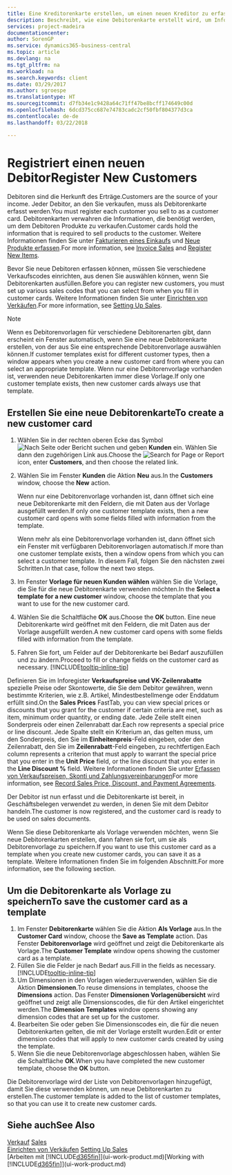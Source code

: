 ```yaml
---
title: Eine Kreditorenkarte erstellen, um einen neuen Kreditor zu erfassen | Microsoft Docs
description: Beschreibt, wie eine Debitorenkarte erstellt wird, um Informationen zu jedem neuen Debitor oder Clients zu erfassen, an die Sie verkaufen.
services: project-madeira
documentationcenter: 
author: SorenGP
ms.service: dynamics365-business-central
ms.topic: article
ms.devlang: na
ms.tgt_pltfrm: na
ms.workload: na
ms.search.keywords: client
ms.date: 03/29/2017
ms.author: sgroespe
ms.translationtype: HT
ms.sourcegitcommit: d7fb34e1c9428a64c71ff47be8bcff174649c00d
ms.openlocfilehash: 6dcd375cc687e74783cadc2cf50fbf804377d3ca
ms.contentlocale: de-de
ms.lasthandoff: 03/22/2018

---
```

# <a name="register-new-customers"></a><span data-ttu-id="f674b-103">Registriert einen neuen Debitor</span><span class="sxs-lookup"><span data-stu-id="f674b-103">Register New Customers</span></span>
<span data-ttu-id="f674b-104">Debitoren sind die Herkunft des Erträge.</span><span class="sxs-lookup"><span data-stu-id="f674b-104">Customers are the source of your income.</span></span> <span data-ttu-id="f674b-105">Jeder Debitor, an den Sie verkaufen, muss als Debitorenkarte erfasst werden.</span><span class="sxs-lookup"><span data-stu-id="f674b-105">You must register each customer you sell to as a customer card.</span></span> <span data-ttu-id="f674b-106">Debitorenkarten verwahren die Informationen, die benötigt werden, um dem Debitoren Produkte zu verkaufen.</span><span class="sxs-lookup"><span data-stu-id="f674b-106">Customer cards hold the information that is required to sell products to the customer.</span></span> <span data-ttu-id="f674b-107">Weitere Informationen finden Sie unter [Fakturieren eines Einkaufs](sales-how-invoice-sales.md) und [Neue Produkte erfassen](inventory-how-register-new-items.md).</span><span class="sxs-lookup"><span data-stu-id="f674b-107">For more information, see [Invoice Sales](sales-how-invoice-sales.md) and [Register New Items](inventory-how-register-new-items.md).</span></span>  

<span data-ttu-id="f674b-108">Bevor Sie neue Debitoren erfassen können, müssen Sie verschiedene Verkaufscodes einrichten, aus denen Sie auswählen können, wenn Sie Debitorenkarten ausfüllen.</span><span class="sxs-lookup"><span data-stu-id="f674b-108">Before you can register new customers, you must set up various sales codes that you can select from when you fill in customer cards.</span></span> <span data-ttu-id="f674b-109">Weitere Informationen finden Sie unter [Einrichten von Verkäufen](sales-setup-sales.md).</span><span class="sxs-lookup"><span data-stu-id="f674b-109">For more information, see [Setting Up Sales](sales-setup-sales.md).</span></span>

> [!NOTE]  
>   <span data-ttu-id="f674b-110">Wenn es Debitorenvorlagen für verschiedene Debitorenarten gibt, dann erscheint ein Fenster automatisch, wenn Sie eine neue Debitorenkarte erstellen, von der aus Sie eine entsprechende Debitorenvorlage auswählen können.</span><span class="sxs-lookup"><span data-stu-id="f674b-110">If customer templates exist for different customer types, then a window appears when you create a new customer card from where you can select an appropriate template.</span></span> <span data-ttu-id="f674b-111">Wenn nur eine Debitorenvorlage vorhanden ist, verwenden neue Debitorenkarten immer diese Vorlage.</span><span class="sxs-lookup"><span data-stu-id="f674b-111">If only one customer template exists, then new customer cards always use that template.</span></span>

## <a name="to-create-a-new-customer-card"></a><span data-ttu-id="f674b-112">Erstellen Sie eine neue Debitorenkarte</span><span class="sxs-lookup"><span data-stu-id="f674b-112">To create a new customer card</span></span>
1. <span data-ttu-id="f674b-113">Wählen Sie in der rechten oberen Ecke das Symbol ![Nach Seite oder Bericht suchen](media/ui-search/search_small.png "Nach Seite oder Bericht suchen") und geben **Kunden** ein. Wählen Sie dann den zugehörigen Link aus.</span><span class="sxs-lookup"><span data-stu-id="f674b-113">Choose the ![Search for Page or Report](media/ui-search/search_small.png "Search for Page or Report icon") icon, enter **Customers**, and then choose the related link.</span></span>  
2. <span data-ttu-id="f674b-114">Wählen Sie im Fenster **Kunden** die Aktion **Neu** aus.</span><span class="sxs-lookup"><span data-stu-id="f674b-114">In the **Customers** window, choose the **New** action.</span></span>

    <span data-ttu-id="f674b-115">Wenn nur eine Debitorenvorlage vorhanden ist, dann öffnet sich eine neue Debitorenkarte mit den Feldern, die mit Daten aus der Vorlage ausgefüllt werden.</span><span class="sxs-lookup"><span data-stu-id="f674b-115">If only one customer template exists, then a new customer card opens with some fields filled with information from the template.</span></span>

    <span data-ttu-id="f674b-116">Wenn mehr als eine Debitorenvorlage vorhanden ist, dann öffnet sich ein Fenster mit verfügbaren Debitorenvorlagen automatisch.</span><span class="sxs-lookup"><span data-stu-id="f674b-116">If more than one customer template exists, then a window opens from which you can select a customer template.</span></span> <span data-ttu-id="f674b-117">In diesem Fall, folgen Sie den nächsten zwei Schritten.</span><span class="sxs-lookup"><span data-stu-id="f674b-117">In that case, follow the next two steps.</span></span>
3. <span data-ttu-id="f674b-118">Im Fenster **Vorlage für neuen Kunden wählen** wählen Sie die Vorlage, die Sie für die neue Debitorenkarte verwenden möchten.</span><span class="sxs-lookup"><span data-stu-id="f674b-118">In the **Select a template for a new customer** window, choose the template that you want to use for the new customer card.</span></span>
4. <span data-ttu-id="f674b-119">Wählen Sie die Schaltfläche **OK** aus.</span><span class="sxs-lookup"><span data-stu-id="f674b-119">Choose the **OK** button.</span></span> <span data-ttu-id="f674b-120">Eine neue Debitorenkarte wird geöffnet mit den Feldern, die mit Daten aus der Vorlage ausgefüllt werden.</span><span class="sxs-lookup"><span data-stu-id="f674b-120">A new customer card opens with some fields filled with information from the template.</span></span>  
5. <span data-ttu-id="f674b-121">Fahren Sie fort, um Felder auf der Debitorenkarte bei Bedarf auszufüllen und zu ändern.</span><span class="sxs-lookup"><span data-stu-id="f674b-121">Proceed to fill or change fields on the customer card as necessary.</span></span> [!INCLUDE[tooltip-inline-tip](includes/tooltip-inline-tip_md.md)]

<span data-ttu-id="f674b-122">Definieren Sie im Inforegister **Verkaufspreise und VK-Zeilenrabatte** spezielle Preise oder Skontowerte, die Sie dem Debitor gewähren, wenn bestimmte Kriterien, wie z.B. Artikel, Mindestbestellmenge oder Enddatum erfüllt sind.</span><span class="sxs-lookup"><span data-stu-id="f674b-122">On the **Sales Prices** FastTab, you can view special prices or discounts that you grant for the customer if certain criteria are met, such as item, minimum order quantity, or ending date.</span></span> <span data-ttu-id="f674b-123">Jede Zeile stellt einen Sonderpreis oder einen Zeilenrabatt dar.</span><span class="sxs-lookup"><span data-stu-id="f674b-123">Each row represents a special price or line discount.</span></span> <span data-ttu-id="f674b-124">Jede Spalte stellt ein Kriterium an, das gelten muss, um den Sonderpreis, den Sie im **Einheitenpreis**-Feld eingeben, oder den Zeilenrabatt, den Sie im **Zeilenrabatt**-Feld eingeben, zu rechtfertigen.</span><span class="sxs-lookup"><span data-stu-id="f674b-124">Each column represents a criterion that must apply to warrant the special price that you enter in the **Unit Price** field, or the line discount that you enter in the **Line Discount %** field.</span></span> <span data-ttu-id="f674b-125">Weitere Informationen finden Sie unter [Erfassen von Verkaufspreisen, Skonti und Zahlungsvereinbarungen](sales-how-record-sales-price-discount-payment-agreements.md)</span><span class="sxs-lookup"><span data-stu-id="f674b-125">For more information, see [Record Sales Price, Discount, and Payment Agreements](sales-how-record-sales-price-discount-payment-agreements.md).</span></span>

<span data-ttu-id="f674b-126">Der Debitor ist nun erfasst und die Debitorenkarte ist bereit, in Geschäftsbelegen verwendet zu werden, in denen Sie mit dem Debitor handeln.</span><span class="sxs-lookup"><span data-stu-id="f674b-126">The customer is now registered, and the customer card is ready to be used on sales documents.</span></span>

<span data-ttu-id="f674b-127">Wenn Sie diese Debitorenkarte als Vorlage verwenden möchten, wenn Sie neue Debitorenkarten erstellen, dann fahren sie fort, um sie als Debitorenvorlage zu speichern.</span><span class="sxs-lookup"><span data-stu-id="f674b-127">If you want to use this customer card as a template when you create new customer cards, you can save it as a template.</span></span> <span data-ttu-id="f674b-128">Weitere Informationen finden Sie im folgenden Abschnitt.</span><span class="sxs-lookup"><span data-stu-id="f674b-128">For more information, see the following section.</span></span>

## <a name="to-save-the-customer-card-as-a-template"></a><span data-ttu-id="f674b-129">Um die Debitorenkarte als Vorlage zu speichern</span><span class="sxs-lookup"><span data-stu-id="f674b-129">To save the customer card as a template</span></span>
1. <span data-ttu-id="f674b-130">Im Fenster **Debitorenkarte** wählen Sie die Aktion **Als Vorlage** aus.</span><span class="sxs-lookup"><span data-stu-id="f674b-130">In the **Customer Card** window, choose the **Save as Template** action.</span></span> <span data-ttu-id="f674b-131">Das Fenster **Debitorenvorlage** wird geöffnet und zeigt die Debitorenkarte als Vorlage.</span><span class="sxs-lookup"><span data-stu-id="f674b-131">The **Customer Template** window opens showing the customer card as a template.</span></span>
2. <span data-ttu-id="f674b-132">Füllen Sie die Felder je nach Bedarf aus.</span><span class="sxs-lookup"><span data-stu-id="f674b-132">Fill in the fields as necessary.</span></span> [!INCLUDE[tooltip-inline-tip](includes/tooltip-inline-tip_md.md)]
3. <span data-ttu-id="f674b-133">Um Dimensionen in den Vorlagen wiederzuverwenden, wählen Sie die Aktion **Dimensionen**.</span><span class="sxs-lookup"><span data-stu-id="f674b-133">To reuse dimensions in templates, choose the **Dimensions** action.</span></span> <span data-ttu-id="f674b-134">Das Fenster **Dimensionen Vorlagenübersicht** wird geöffnet und zeigt alle Dimensionscodes, die für den Artikel eingerichtet werden.</span><span class="sxs-lookup"><span data-stu-id="f674b-134">The **Dimension Templates** window opens showing any dimension codes that are set up for the customer.</span></span>
4. <span data-ttu-id="f674b-135">Bearbeiten Sie oder geben Sie Dimensionscodes ein, die für die neuen Debitorenkarten gelten, die mit der Vorlage erstellt wurden.</span><span class="sxs-lookup"><span data-stu-id="f674b-135">Edit or enter dimension codes that will apply to new customer cards created by using the template.</span></span>  
5. <span data-ttu-id="f674b-136">Wenn Sie die neue Debitorenvorlage abgeschlossen haben, wählen Sie die Schaltfläche **OK**.</span><span class="sxs-lookup"><span data-stu-id="f674b-136">When you have completed the new customer template, choose the **OK** button.</span></span>

<span data-ttu-id="f674b-137">Die Debitorenvorlage wird der Liste von Debitorenvorlagen hinzugefügt, damit Sie diese verwenden können, um neue Debitorenkarten zu erstellen.</span><span class="sxs-lookup"><span data-stu-id="f674b-137">The customer template is added to the list of customer templates, so that you can use it to create new customer cards.</span></span>

## <a name="see-also"></a><span data-ttu-id="f674b-138">Siehe auch</span><span class="sxs-lookup"><span data-stu-id="f674b-138">See Also</span></span>
<span data-ttu-id="f674b-139">[Verkauf](sales-manage-sales.md)  </span><span class="sxs-lookup"><span data-stu-id="f674b-139">[Sales](sales-manage-sales.md)  </span></span>  
<span data-ttu-id="f674b-140">[Einrichten von Verkäufen](sales-setup-sales.md)  </span><span class="sxs-lookup"><span data-stu-id="f674b-140">[Setting Up Sales](sales-setup-sales.md)  </span></span>  
<span data-ttu-id="f674b-141">[Arbeiten mit [!INCLUDE[d365fin](includes/d365fin_md.md)]](ui-work-product.md)</span><span class="sxs-lookup"><span data-stu-id="f674b-141">[Working with [!INCLUDE[d365fin](includes/d365fin_md.md)]](ui-work-product.md)</span></span>

